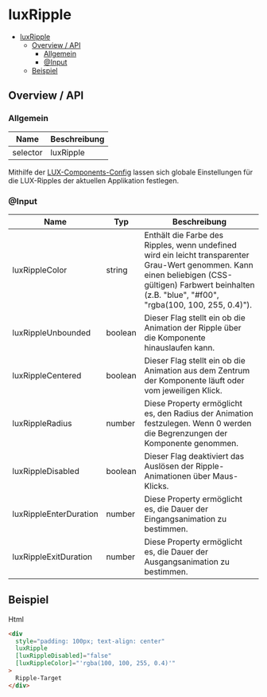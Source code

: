 # luxRipple

- [luxRipple](#luxripple)
  - [Overview / API](#overview--api)
    - [Allgemein](#allgemein)
    - [@Input](#input)
  - [Beispiel](#beispiel)

## Overview / API

### Allgemein

| Name     | Beschreibung        |
| -------- | ------------------- |
| selector | luxRipple           |

Mithilfe der [LUX-Components-Config](config-v19) lassen sich globale Einstellungen für die LUX-Ripples der aktuellen Applikation festlegen.

### @Input

| Name                   | Typ     | Beschreibung                                                                                                                                                                                                |
| ---------------------- | ------- | ----------------------------------------------------------------------------------------------------------------------------------------------------------------------------------------------------------- |
| luxRippleColor         | string  | Enthält die Farbe des Ripples, wenn undefined wird ein leicht transparenter Grau-Wert genommen. Kann einen beliebigen (CSS-gültigen) Farbwert beinhalten (z.B. "blue", "#f00", "rgba(100, 100, 255, 0.4)"). |
| luxRippleUnbounded     | boolean | Dieser Flag stellt ein ob die Animation der Ripple über die Komponente hinauslaufen kann.                                                                                                                   |
| luxRippleCentered      | boolean | Dieser Flag stellt ein ob die Animation aus dem Zentrum der Komponente läuft oder vom jeweiligen Klick.                                                                                                     |
| luxRippleRadius        | number  | Diese Property ermöglicht es, den Radius der Animation festzulegen. Wenn 0 werden die Begrenzungen der Komponente genommen.                                                                                 |
| luxRippleDisabled      | boolean | Dieser Flag deaktiviert das Auslösen der Ripple-Animationen über Maus-Klicks.                                                                                                                               |
| luxRippleEnterDuration | number  | Diese Property ermöglicht es, die Dauer der Eingangsanimation zu bestimmen.                                                                                                                                 |
| luxRippleExitDuration  | number  | Diese Property ermöglicht es, die Dauer der Ausgangsanimation zu bestimmen.                                                                                                                                 |

## Beispiel

Html

```html
<div
  style="padding: 100px; text-align: center"
  luxRipple
  [luxRippleDisabled]="false"
  [luxRippleColor]="'rgba(100, 100, 255, 0.4)'"
>
  Ripple-Target
</div>
```
